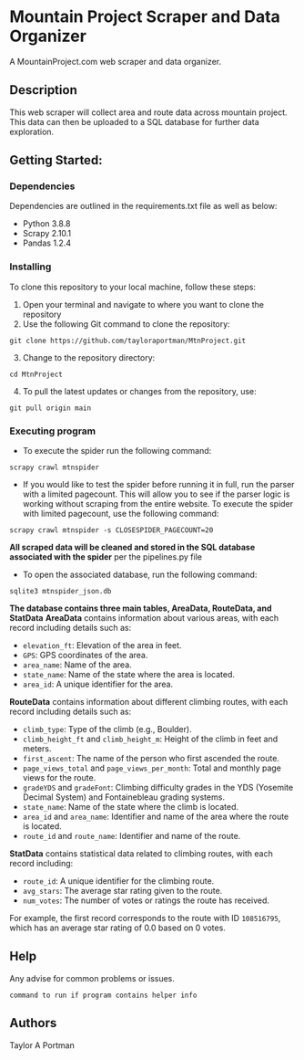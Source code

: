 
# Mountain Project Scraper and Data Organizer

A MountainProject.com web scraper and data organizer.

## Description

This web scraper will collect area and route data across mountain project. This data can then be uploaded to a SQL database for further data exploration. 

## Getting Started:
### Dependencies

Dependencies are outlined in the requirements.txt file as well as below:
* Python 3.8.8 
* Scrapy 2.10.1 
* Pandas 1.2.4

### Installing
To clone this repository to your local machine, follow these steps:
1. Open your terminal and navigate to where you want to clone the repository
2. Use the following Git command to clone the repository:
```
git clone https://github.com/tayloraportman/MtnProject.git
```
3. Change to the repository directory:
```
cd MtnProject
```
4. To pull the latest updates or changes from the repository, use:
```
git pull origin main
```
### Executing program
* To execute the spider run the following command:
```
scrapy crawl mtnspider 

```
* If you would like to test the spider before running it in full, run the parser with a limited pagecount. This will allow you to see if the parser logic is working without scraping from the entire website. 
To execute the spider with limited pagecount, use the following command:
```
scrapy crawl mtnspider -s CLOSESPIDER_PAGECOUNT=20

```
**All scraped data will be cleaned and stored in the SQL database associated with the spider** 
per the pipelines.py file

* To open the associated database, run the following command:
```
sqlite3 mtnspider_json.db
```
**The database contains three main tables, AreaData, RouteData, and StatData**
**AreaData** contains information about various areas, with each record including details such as:

- `elevation_ft`: Elevation of the area in feet.
- `GPS`: GPS coordinates of the area.
- `area_name`: Name of the area.
- `state_name`: Name of the state where the area is located.
- `area_id`: A unique identifier for the area.

**RouteData** contains information about different climbing routes, with each record including details such as:

- `climb_type`: Type of the climb (e.g., Boulder).
- `climb_height_ft` and `climb_height_m`: Height of the climb in feet and meters.
- `first_ascent`: The name of the person who first ascended the route.
- `page_views_total` and `page_views_per_month`: Total and monthly page views for the route.
- `gradeYDS` and `gradeFont`: Climbing difficulty grades in the YDS (Yosemite Decimal System) and Fontainebleau grading systems.
- `state_name`: Name of the state where the climb is located.
- `area_id` and `area_name`: Identifier and name of the area where the route is located.
- `route_id` and `route_name`: Identifier and name of the route.

**StatData** contains statistical data related to climbing routes, with each record including:

- `route_id`: A unique identifier for the climbing route.
- `avg_stars`: The average star rating given to the route.
- `num_votes`: The number of votes or ratings the route has received.

For example, the first record corresponds to the route with ID `108516795`, which has an average star rating of 0.0 based on 0 votes.

## Help

Any advise for common problems or issues.
```
command to run if program contains helper info
```

## Authors

Taylor A Portman



